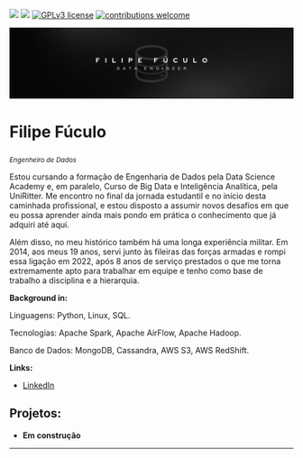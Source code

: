 [![](https://img.shields.io/badge/fuculo-linkedin-blue?style=plano)](https://www.linkedin.com/in/filipe-fuculo/) 
[![](https://img.shields.io/badge/Python-3.7%2B-green?style=plano)](https://www.python.org/downloads/release/python-365/) 
[![GPLv3 license](https://img.shields.io/badge/License-GPLv3-yellow?style=plano)](http://perso.crans.org/besson/LICENSE.html) 
[![contributions welcome](https://img.shields.io/badge/contributions-welcome-red?style=plano)](https://github.com/fuculo/Engenharia-de-Dados/issues)

<p align="center">
  <img src="Black Gradient Minimalist Corporate Business Personal Profile New LinkedIn Banner.png" >
</p>

# Filipe Fúculo
<sub>*Engenheiro de Dados*</sub>

Estou cursando a formação de Engenharia de Dados pela Data Science Academy e, em paralelo, Curso de Big Data e Inteligência Analítica, pela UniRitter. Me encontro no final da jornada estudantil e no início desta caminhada profissional, e estou disposto a assumir novos desafios em que eu possa aprender ainda mais pondo em prática o conhecimento que já adquiri até aqui.

Além disso, no meu histórico também há uma longa experiência militar. Em 2014, aos meus 19 anos, servi junto às fileiras das forças armadas e rompi essa ligação em 2022, após 8 anos de serviço prestados o que me torna extremamente apto para trabalhar em equipe e tenho como base de trabalho a disciplina e a hierarquia.




**Background in:** 
  
Linguagens: Python, Linux, SQL.

Tecnologias: Apache Spark, Apache AirFlow, Apache Hadoop.

Banco de Dados: MongoDB, Cassandra, AWS S3, AWS RedShift.

**Links:**
* [LinkedIn](https://www.linkedin.com/in/filipe-fuculo/)



## Projetos:


* **Em construção** 




---


<!---
fuculo/fuculo is a ✨ special ✨ repository because its `README.md` (this file) appears on your GitHub profile.
You can click the Preview link to take a look at your changes.
--->
